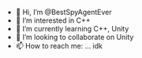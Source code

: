 - 👋 Hi, I’m @BestSpyAgentEver
- 👀 I’m interested in C++
- 🌱 I’m currently learning C++, Unity
- 💞️ I’m looking to collaborate on Unity
- 📫 How to reach me: ... idk

<!---
BestSpyAgentEver/BestSpyAgentEver is a ✨ special ✨ repository because its `README.md` (this file) appears on your GitHub profile.
You can click the Preview link to take a look at your changes.
--->
